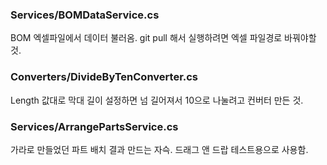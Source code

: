
### Services/BOMDataService.cs ###
BOM 엑셀파일에서 데이터 불러옴.
git pull 해서 실행하려면 엑셀 파일경로 바꿔야할 것.

### Converters/DivideByTenConverter.cs ###
Length 값대로 막대 길이 설정하면 넘 길어져서 10으로 나눌려고 컨버터 만든 것.

### Services/ArrangePartsService.cs ###
가라로 만들었던 파트 배치 결과 만드는 자슥. 드래그 앤 드랍 테스트용으로 사용함.
